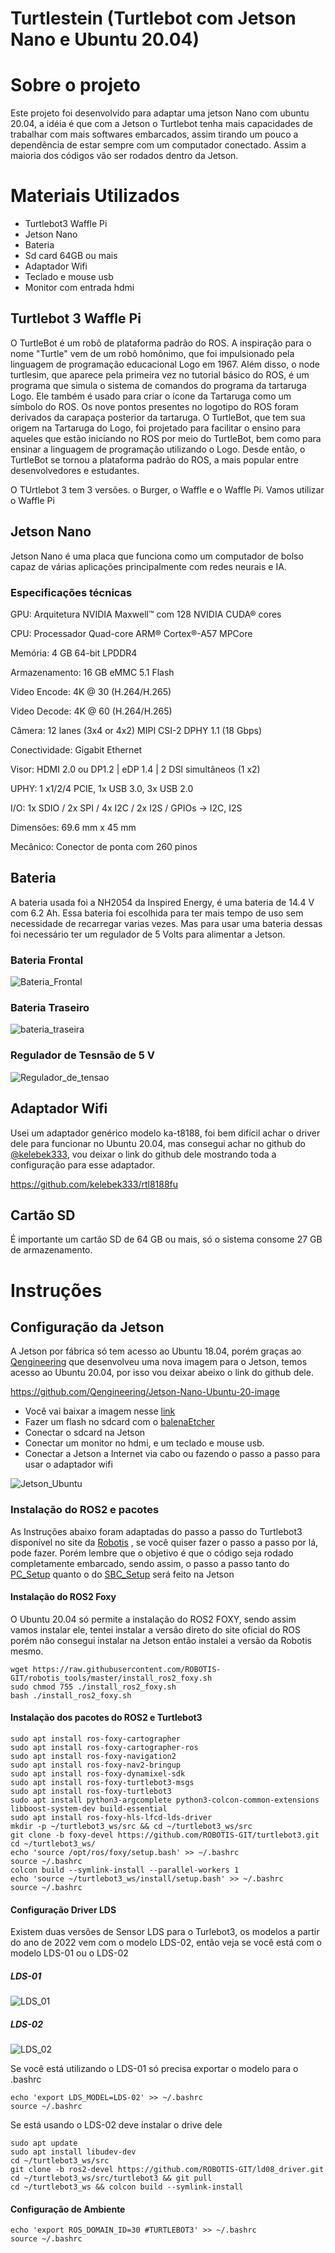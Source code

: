 # Turtlestein (Turtlebot com Jetson Nano e Ubuntu 20.04)

# Sobre o projeto

Este projeto foi desenvolvido para adaptar uma jetson Nano com ubuntu 20.04, a idéia é que com a Jetson o Turtlebot tenha mais capacidades de trabalhar com mais softwares embarcados, assim tirando um pouco a dependência de estar sempre com um computador conectado. Assim a maioria dos códigos vão ser rodados dentro da Jetson.


# Materiais Utilizados
- Turtlebot3 Waffle Pi
- Jetson Nano
- Bateria
- Sd card 64GB ou mais
- Adaptador Wifi
- Teclado e mouse usb
- Monitor com entrada hdmi


## Turtlebot 3 Waffle Pi

O TurtleBot é um robô de plataforma padrão do ROS. A inspiração para o nome "Turtle" vem de um robô homônimo, que foi impulsionado pela linguagem de programação educacional Logo em 1967. Além disso, o node turtlesim, que aparece pela primeira vez no tutorial básico do ROS, é um programa que simula o sistema de comandos do programa da tartaruga Logo. Ele também é usado para criar o ícone da Tartaruga como um símbolo do ROS. Os nove pontos presentes no logotipo do ROS foram derivados da carapaça posterior da tartaruga. O TurtleBot, que tem sua origem na Tartaruga do Logo, foi projetado para facilitar o ensino para aqueles que estão iniciando no ROS por meio do TurtleBot, bem como para ensinar a linguagem de programação utilizando o Logo. Desde então, o TurtleBot se tornou a plataforma padrão do ROS, a mais popular entre desenvolvedores e estudantes.

O TUrtlebot 3 tem 3 versões. o Burger, o Waffle e o Waffle Pi. Vamos utilizar o Waffle Pi


## Jetson Nano

Jetson Nano é uma placa que funciona como um computador de bolso capaz de várias aplicações principalmente com redes neurais e IA. 


### Especificações técnicas


GPU:  Arquitetura NVIDIA Maxwell™ com 128 NVIDIA CUDA® cores

CPU:  Processador Quad-core ARM® Cortex®-A57 MPCore

Memória:  4 GB 64-bit LPDDR4

Armazenamento:  16 GB eMMC 5.1 Flash

Video Encode:  4K @ 30 (H.264/H.265)

Video Decode:  4K @ 60 (H.264/H.265)

Câmera:  12 lanes (3x4 or 4x2) MIPI CSI-2 DPHY 1.1 (18 Gbps)

Conectividade:  Gigabit Ethernet

Visor: HDMI 2.0 ou DP1.2 | eDP 1.4 | 2 DSI simultâneos (1 x2)

UPHY: 1 x1/2/4 PCIE, 1x USB 3.0, 3x USB 2.0

I/O: 1x SDIO / 2x SPI / 4x I2C / 2x I2S / GPIOs -> I2C, I2S

Dimensões: 69.6 mm x 45 mm

Mecânico: Conector de ponta com 260 pinos


## Bateria

A bateria usada foi a NH2054 da Inspired Energy, é uma bateria de 14.4 V com 6.2 Ah. Essa bateria foi escolhida para ter mais tempo de uso sem necessidade de recarregar varias vezes. Mas para usar uma bateria dessas foi necessário ter um regulador de 5 Volts para alimentar a Jetson. 

### Bateria Frontal

![Bateria_Frontal](https://github.com/MarcuSpade/Turtlestein/blob/main/Assets/Bateria_frontal.jpeg)


### Bateria Traseiro

![bateria_traseira](https://github.com/MarcuSpade/Turtlestein/blob/main/Assets/Bateria_verso.jpeg)

### Regulador de Tesnsão de 5 V

![Regulador_de_tensao](https://github.com/MarcuSpade/Turtlestein/blob/main/Assets/regulador_tensao.jpeg)


## Adaptador Wifi

Usei um adaptador genérico modelo ka-t8188, foi bem difícil achar o driver dele para funcionar no Ubuntu 20.04, mas consegui achar no github do [@kelebek333](https://github.com/kelebek333), vou deixar o link do github dele mostrando toda a configuração para esse adaptador.

https://github.com/kelebek333/rtl8188fu


## Cartão SD

É importante um cartão SD de 64 GB ou mais, só o sistema consome 27 GB de armazenamento.


# Instruções

## Configuração da Jetson

A Jetson por fábrica só tem acesso ao Ubuntu 18.04, porém graças ao [Qengineering](https://github.com/Qengineering) que desenvolveu uma nova imagem para o Jetson, temos acesso ao Ubuntu 20.04, por isso vou deixar abeixo o link do github dele.

https://github.com/Qengineering/Jetson-Nano-Ubuntu-20-image


- Você vai baixar a imagem nesse [link](https://ln5.sync.com/dl/f65071870/b5vp32ch-8s23cgn4-b9e4w24q-i2sf9aw2/view/default/13150797710004)
- Fazer um flash no sdcard com o [balenaEtcher](https://etcher.balena.io/#download-etcher)
- Conectar o sdcard na Jetson
- Conectar um monitor no hdmi, e um teclado e mouse usb.
- Conectar a Jetson a Internet via cabo ou fazendo o passo a passo para usar o adaptador wifi

![Jetson_Ubuntu](https://github.com/MarcuSpade/Turtlestein/blob/main/Assets/jetson_ubuntu2004.jpeg)


### Instalação do ROS2 e pacotes

As Instruções abaixo foram adaptadas do passo a passo do Turtlebot3 disponível no site da [Robotis](https://emanual.robotis.com/docs/en/platform/turtlebot3/quick-start/) , se você quiser fazer o passo a passo por lá, pode fazer. Porém lembre que o objetivo é que o código seja rodado completamente embarcado, sendo assim, o passo a passo tanto do [PC_Setup](https://emanual.robotis.com/docs/en/platform/turtlebot3/quick-start/#pc-setup) quanto o do [SBC_Setup](https://emanual.robotis.com/docs/en/platform/turtlebot3/sbc_setup/#sbc-setup) será feito na Jetson

#### Instalação do ROS2 Foxy

O Ubuntu 20.04 só permite a instalação do ROS2 FOXY, sendo assim vamos instalar ele, tentei instalar a versão direto do site oficial do ROS porém não consegui instalar na Jetson então instalei a versão da Robotis mesmo.

    wget https://raw.githubusercontent.com/ROBOTIS-GIT/robotis_tools/master/install_ros2_foxy.sh
    sudo chmod 755 ./install_ros2_foxy.sh
    bash ./install_ros2_foxy.sh

#### Instalação dos pacotes do ROS2 e Turtlebot3

    sudo apt install ros-foxy-cartographer
    sudo apt install ros-foxy-cartographer-ros
    sudo apt install ros-foxy-navigation2
    sudo apt install ros-foxy-nav2-bringup
    sudo apt install ros-foxy-dynamixel-sdk
    sudo apt install ros-foxy-turtlebot3-msgs
    sudo apt install ros-foxy-turtlebot3
    sudo apt install python3-argcomplete python3-colcon-common-extensions libboost-system-dev build-essential
    sudo apt install ros-foxy-hls-lfcd-lds-driver
    mkdir -p ~/turtlebot3_ws/src && cd ~/turtlebot3_ws/src
    git clone -b foxy-devel https://github.com/ROBOTIS-GIT/turtlebot3.git
    cd ~/turtlebot3_ws/
    echo 'source /opt/ros/foxy/setup.bash' >> ~/.bashrc
    source ~/.bashrc
    colcon build --symlink-install --parallel-workers 1
    echo 'source ~/turtlebot3_ws/install/setup.bash' >> ~/.bashrc
    source ~/.bashrc
    
#### Configuração Driver LDS

Existem duas versões de Sensor LDS para o Turlebot3, os modelos a partir do ano de 2022 vem com o modelo LDS-02, então veja se você está com o modelo LDS-01 ou o LDS-02

##### LDS-01

![LDS_01](https://emanual.robotis.com/assets/images/platform/turtlebot3/appendix_lds/lds_small.png)

##### LDS-02

![LDS_02](https://emanual.robotis.com/assets/images/platform/turtlebot3/appendix_lds/lds_ld08_small.png)

Se você está utilizando o LDS-01 só precisa exportar o modelo para o .bashrc

    echo 'export LDS_MODEL=LDS-02' >> ~/.bashrc
    source ~/.bashrc

Se está usando o LDS-02 deve instalar o drive dele

    sudo apt update
    sudo apt install libudev-dev
    cd ~/turtlebot3_ws/src
    git clone -b ros2-devel https://github.com/ROBOTIS-GIT/ld08_driver.git
    cd ~/turtlebot3_ws/src/turtlebot3 && git pull
    cd ~/turtlebot3_ws && colcon build --symlink-install
    
#### Configuração de Ambiente

    echo 'export ROS_DOMAIN_ID=30 #TURTLEBOT3' >> ~/.bashrc
    source ~/.bashrc


